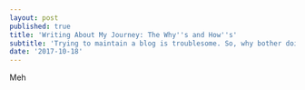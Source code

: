 ```yaml
---
layout: post
published: true
title: 'Writing About My Journey: The Why''s and How''s'
subtitle: 'Trying to maintain a blog is troublesome. So, why bother doing it?'
date: '2017-10-18'
---
```


Meh
